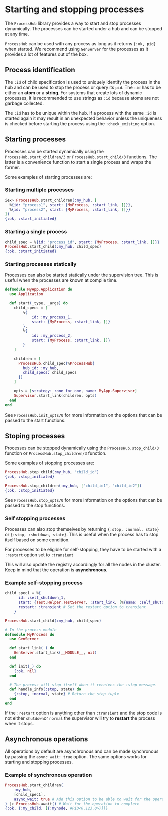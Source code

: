 # Starting and stopping processes

The `ProcessHub` library provides a way to start and stop processes dynamically. 
The processes can be started under a hub and can be stopped at any time.

`ProcessHub` can be used with any process as long as it returns `{:ok, pid}` when started. We recommend using `GenServer` for the processes as it provides a lot of features out of the box.

## Process identification
The `:id` of child specification is used to uniquely identify the process in the hub and can be used to stop the process or query its `pid`.
The `:id` has to be either an **atom** or a **string**. For systems that create lots of dynamic processes, it is recommended to use strings as `:id` because atoms are not garbage collected. 

The `:id` has to be unique within the hub. If a process with the same `:id` is started again it may result in an unexpected behavior unless the uniqueness is checked before starting the process using the `:check_existing` option.

## Starting processes
Processes can be started dynamically using the `ProcessHub.start_children/3` or `ProcessHub.start_child/3` functions.
The latter is a convenience function to start a single process and wraps the former.

Some examples of starting processes are:

### Starting multiple processes
```elixir
iex> ProcessHub.start_children(:my_hub, [
  %{id: "process1", start: {MyProcess, :start_link, []}},
  %{id: "process2", start: {MyProcess, :start_link, []}}
])
{:ok, :start_initiated}
```

### Starting a single process
```elixir
child_spec = %{id: "process_id", start: {MyProcess, :start_link, []}}
ProcessHub.start_child(:my_hub, child_spec)
{:ok, :start_initiated}
```

### Starting processes statically
Processes can also be started statically under the supervision tree. This is useful when the processes are known at compile time.

```elixir
defmodule MyApp.Application do
  use Application

  def start(_type, _args) do
    child_specs = [
        %{
            id: :my_process_1,
            start: {MyProcess, :start_link, []}
        },
        %{
            id: :my_process_2,
            start: {MyProcess, :start_link, []}
        }
    ]

    children = [
      ProcessHub.child_spec(%ProcessHub{
        hub_id: :my_hub,
        child_specs: child_specs
      })
    ]

    opts = [strategy: :one_for_one, name: MyApp.Supervisor]
    Supervisor.start_link(children, opts)
  end
end
```

See `ProcessHub.init_opts/0` for more information on the options that can be passed to the start functions.

## Stoping processes
Processes can be stopped dynamically using the `ProcessHub.stop_child/3` function or `ProcessHub.stop_children/3` function.

Some examples of stopping processes are:
```elixir
ProcessHub.stop_child(:my_hub, "child_id")
{:ok, :stop_initiated}
```

```elixir
ProcessHub.stop_children(:my_hub, ["child_id1", "child_id2"])
{:ok, :stop_initiated}
```

See `ProcessHub.stop_opts/0` for more information on the options that can be passed to the stop functions.

### Self stopping processes
Processes can also stop themselves by returning `{:stop, :normal, state}` or `{:stop, :shutdown, state}`. This is useful when the process has to stop itself based on some condition.

For processes to be eligible for self-stopping, they have to be started with a `:restart` option set to `:transient`

This will also update the registry accordingly for all the nodes in the cluster. Keep in mind that the operation is **asynchronous**.

### Example self-stopping process
```elixir
child_spec1 = %{
      id: :self_shutdown_1,
      start: {Test.Helper.TestServer, :start_link, [%{name: :self_shutdown_1}]},
      restart: :transient # Set the restart option to transient
    }

ProcessHub.start_child(:my_hub, child_spec)

# In the process module
defmodule MyProcess do
  use GenServer

  def start_link(_) do
    GenServer.start_link(__MODULE__, nil)
  end

  def init(_) do
    {:ok, nil}
  end

  # The process will stop itself when it receives the :stop message.
  def handle_info(:stop, state) do
    {:stop, :normal, state} # Return the stop tuple
  end
end
```

If the `:restart` option is anything other than `:transient` and the stop code is not either `shutdown`or `normal` the supervisor will try to **restart** the process when it stops.

## Asynchronous operations
All operations by default are asynchronous and can be made synchronous by passing the `async_wait: true` option. The same options works for starting and stopping processes.

### Example of synchronous operation
```elixir
ProcessHub.start_children(
    :my_hub, 
    [child_spec1], 
    async_wait: true # Add this option to be able to wait for the operation to complete
) |> ProcessHub.await() # Wait for the operation to complete
{:ok, {:my_child, [{:mynode, #PID<0.123.0>}]}}
```




